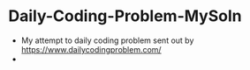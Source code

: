 # Daily-Coding-Problem-MySoln

- My attempt to daily coding problem sent out by https://www.dailycodingproblem.com/
- 
